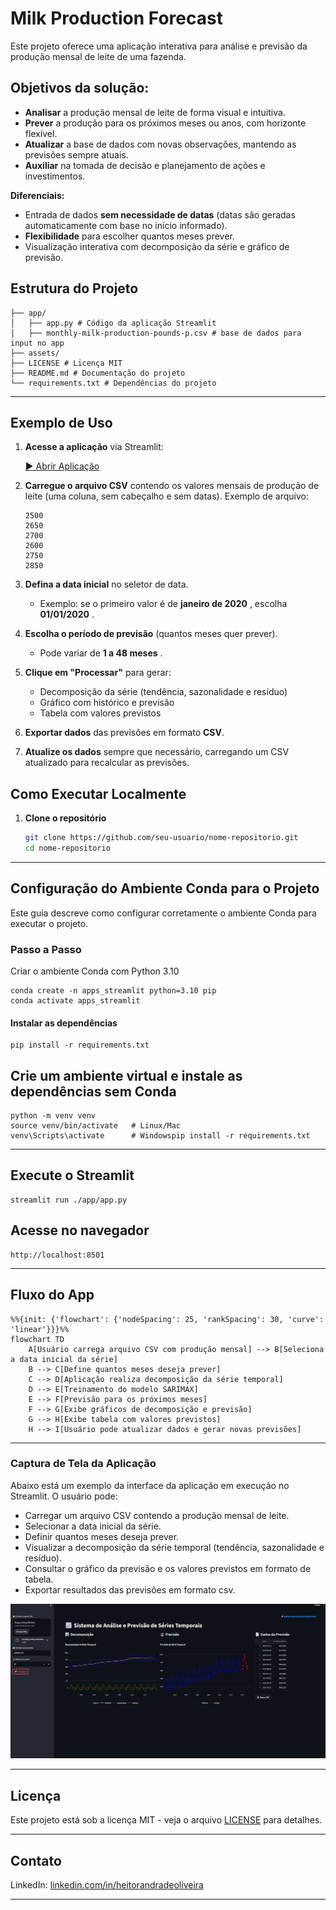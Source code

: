 # Milk Production Forecast

Este projeto oferece uma aplicação interativa para análise e previsão da produção mensal de leite de uma fazenda.

## Objetivos da solução:

- **Analisar** a produção mensal de leite de forma visual e intuitiva.
- **Prever** a produção para os próximos meses ou anos, com horizonte flexível.
- **Atualizar** a base de dados com novas observações, mantendo as previsões sempre atuais.
- **Auxiliar** na tomada de decisão e planejamento de ações e investimentos.

**Diferenciais:**

- Entrada de dados **sem necessidade de datas** (datas são geradas automaticamente com base no início informado).
- **Flexibilidade** para escolher quantos meses prever.
- Visualização interativa com decomposição da série e gráfico de previsão.

## Estrutura do Projeto

```
├── app/
│   ├── app.py # Código da aplicação Streamlit
│   ├── monthly-milk-production-pounds-p.csv # base de dados para input no app
├── assets/
├── LICENSE # Licença MIT
├── README.md # Documentação do projeto
└── requirements.txt # Dependências do projeto

```

---

## Exemplo de Uso

1. **Acesse a aplicação** via Streamlit:

   [▶ Abrir Aplicação](https://milk-appuction-forecast-hao.streamlit.app)

2. **Carregue o arquivo CSV** contendo os valores mensais de produção de leite (uma coluna, sem cabeçalho e sem datas).
   Exemplo de arquivo:

   ```
   2500
   2650
   2700
   2600
   2750
   2850
   ```

3. **Defina a data inicial** no seletor de data.

   - Exemplo: se o primeiro valor é de **janeiro de 2020** , escolha **01/01/2020** .

4. **Escolha o período de previsão** (quantos meses quer prever).

   - Pode variar de **1 a 48 meses** .

5. **Clique em "Processar"** para gerar:

   - Decomposição da série (tendência, sazonalidade e resíduo)
   - Gráfico com histórico e previsão
   - Tabela com valores previstos

6. **Exportar dados** das previsões em formato **CSV**.
7. **Atualize os dados** sempre que necessário, carregando um CSV atualizado para recalcular as previsões.

## Como Executar Localmente

1. **Clone o repositório**
   ```bash
   git clone https://github.com/seu-usuario/nome-repositorio.git
   cd nome-repositorio
   ```

---

## Configuração do Ambiente Conda para o Projeto

Este guia descreve como configurar corretamente o ambiente Conda para executar o projeto.

### Passo a Passo

Criar o ambiente Conda com Python 3.10

```
conda create -n apps_streamlit python=3.10 pip
conda activate apps_streamlit
```

#### Instalar as dependências

```
pip install -r requirements.txt
```

## Crie um ambiente virtual e instale as dependências sem Conda

```
python -m venv venv
source venv/bin/activate   # Linux/Mac
venv\Scripts\activate      # Windowspip install -r requirements.txt
```

---

## Execute o Streamlit

```
streamlit run ./app/app.py
```

## Acesse no navegador

```
http://localhost:8501
```

---

## Fluxo do App

```mermaid
%%{init: {'flowchart': {'nodeSpacing': 25, 'rankSpacing': 30, 'curve': 'linear'}}}%%
flowchart TD
    A[Usuário carrega arquivo CSV com produção mensal] --> B[Seleciona a data inicial da série]
    B --> C[Define quantos meses deseja prever]
    C --> D[Aplicação realiza decomposição da série temporal]
    D --> E[Treinamento do modelo SARIMAX]
    E --> F[Previsão para os próximos meses]
    F --> G[Exibe gráficos de decomposição e previsão]
    G --> H[Exibe tabela com valores previstos]
    H --> I[Usuário pode atualizar dados e gerar novas previsões]
```

---

### Captura de Tela da Aplicação

Abaixo está um exemplo da interface da aplicação em execução no Streamlit.
O usuário pode:

- Carregar um arquivo CSV contendo a produção mensal de leite.
- Selecionar a data inicial da série.
- Definir quantos meses deseja prever.
- Visualizar a decomposição da série temporal (tendência, sazonalidade e resíduo).
- Consultar o gráfico da previsão e os valores previstos em formato de tabela.
- Exportar resultados das previsões em formato csv.

<img src="./assets/print_app.png" alt="Interface da Aplicação" width="800"/>

---

## Licença

Este projeto está sob a licença MIT - veja o arquivo [LICENSE](./LICENSE) para detalhes.

---

## Contato

LinkedIn: [linkedin.com/in/heitorandradeoliveira](https://linkedin.com/in/heitorandradeoliveira)

---
